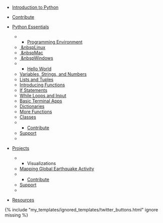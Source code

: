 <span class="icon-bar"></span> <span class="icon-bar"></span> <span class="icon-bar"></span>

-   <a href="./" class="navbar-brand">Introduction to Python</a>
-   [Contribute](https://github.com/ehmatthes/intro_programming)
-   <a href="" class="dropdown-toggle">Python Essentials<strong></strong></a>
    -   -   [Programming Environment](programming_environment.html)
    -   [ &nbspLinux](programming_environment_linux.html)
    -   [ &nbspMac](programming_environment_osx.html)
    -   [ &nbspWindows](programming_environment_windows.html)
    -   -   [Hello World](hello_world.html)
    -   [Variables, Strings, and Numbers](var_string_num.html)
    -   [Lists and Tuples](lists_tuples.html)
    -   [Introducing Functions](introducing_functions.html)
    -   [If Statements](if_statements.html)
    -   [While Loops and Input](while_input.html)
    -   [Basic Terminal Apps](terminal_apps.html)
    -   [Dictionaries](dictionaries.html)
    -   [More Functions](more_functions.html)
    -   [Classes](classes.html)
    -   -   [Contribute](https://github.com/ehmatthes/intro_programming)
    -   [Support](https://www.gratipay.com/ehmatthes/)
    -   

-   <a href="" class="dropdown-toggle">Projects<strong></strong></a>
    -   -   Visualizations
    -   [Mapping Global Earthquake Activity](visualization_earthquakes.html)
    -   -   [Contribute](https://github.com/ehmatthes/intro_programming)
    -   [Support](https://www.gratipay.com/ehmatthes/)
    -   

-   [Resources](resources.html)

{% include "my\_templates/ignored\_templates/twitter\_buttons.html" ignore missing %}

